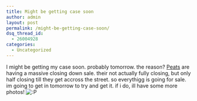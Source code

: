 ```yaml
---
title: Might be getting case soon
author: admin
layout: post
permalink: /might-be-getting-case-soon/
dsq_thread_id:
  - 26004928
categories:
  - Uncategorized
---
```

I might be getting my case soon. probably tomorrow. the reason? [Peats][1] are having a massive closing down sale. their not actually fully closing, but only half closing till they get accross the street. so everythigg is going for sale. im going to get in tomorrow to try and get it. if i do, ill have some more photos! <img src="http://blog.lotas-smartman.net/wp-includes/images/smilies/icon_razz.gif" alt=":P" class="wp-smiley" />

 [1]: http://www.peats.ie